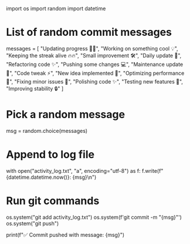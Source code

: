 import os
import random
import datetime

# List of random commit messages
messages = [
    "Updating progress 🚀🚀",
    "Working on something cool 💡",
    "Keeping the streak alive 🔥🔥",
    "Small improvement 🛠",
    "Daily update 📅",
    "Refactoring code ✨",
    "Pushing some changes 💻",
    "Maintenance update 🔧",
    "Code tweak ⚡",
    "New idea implemented 💭",
    "Optimizing performance 🚄",
    "Fixing minor issues 🐛",
    "Polishing code ✨",
    "Testing new features 🧪",
    "Improving stability 🔒"
]

# Pick a random message
msg = random.choice(messages)

# Append to log file
with open("activity_log.txt", "a", encoding="utf-8") as f:
    f.write(f"{datetime.datetime.now()}: {msg}\n")

# Run git commands
os.system("git add activity_log.txt")
os.system(f'git commit -m "{msg}"')
os.system("git push")

print(f"✅ Commit pushed with message: {msg}")
